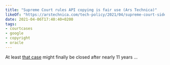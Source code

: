 ```yaml
---
title: "Supreme Court rules API copying is fair use (Ars Technica)"
likeOf: "https://arstechnica.com/tech-policy/2021/04/supreme-court-sides-with-google-in-api-copyright-battle-with-oracle/"
date: 2021-04-06T17:40:40+0200
tags:
- courtcases
- google
- copyright
- oracle
---
```

At least [that case](https://en.wikipedia.org/wiki/Google_LLC_v._Oracle_America%2C_Inc.) might finally be closed after nearly 11 years ...